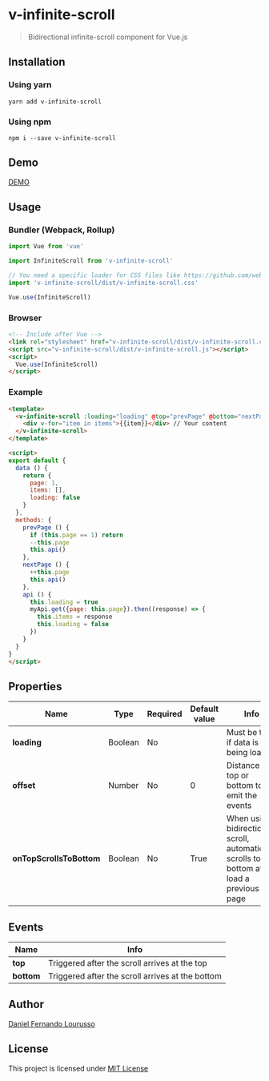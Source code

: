 # v-infinite-scroll

> Bidirectional infinite-scroll component for Vue.js

Installation
------------

### Using yarn

`yarn add v-infinite-scroll`

### Using npm

`npm i --save v-infinite-scroll`

Demo
----

[DEMO](http://dflourusso.github.io/v-infinite-scroll)

Usage
-----

### Bundler (Webpack, Rollup)

```js
import Vue from 'vue'

import InfiniteScroll from 'v-infinite-scroll'

// You need a specific loader for CSS files like https://github.com/webpack/css-loader
import 'v-infinite-scroll/dist/v-infinite-scroll.css'

Vue.use(InfiniteScroll)
```

### Browser

```html
<!-- Include after Vue -->
<link rel="stylesheet" href="v-infinite-scroll/dist/v-infinite-scroll.css"></link>
<script src="v-infinite-scroll/dist/v-infinite-scroll.js"></script>
<script>
  Vue.use(InfiniteScroll)
</script>
```

### Example

```html
<template>
  <v-infinite-scroll :loading="loading" @top="prevPage" @bottom="nextPage" :offset='20' style="max-height: 80vh; overflow-y: scroll;">
    <div v-for="item in items">{{item}}</div> // Your content
  </v-infinite-scroll>
</template>

<script>
export default {
  data () {
    return {
      page: 1,
      items: [],
      loading: false
    }
  },
  methods: {
    prevPage () {
      if (this.page == 1) return
      --this.page
      this.api()
    },
    nextPage () {
      ++this.page
      this.api()
    },
    api () {
      this.loading = true
      myApi.get({page: this.page}).then((response) => {
        this.items = response
        this.loading = false
      })
    }
  }
}
</script>
```

Properties
----------

| Name                     | Type    | Required | Default value | Info                                                |
|--------------------------|---------|----------|---------------|-----------------------------------------------------|
| **loading**              | Boolean | No       |               | Must be true if data is being loaded                |
| **offset**               | Number  | No       | 0             | Distance of top or bottom to emit the events        |
| **onTopScrollsToBottom** | Boolean | No       | True          | When using bidirectional scroll, automatically scrolls to the bottom after load a previous page |


Events
----------

| Name              | Info                                             |
|-------------------|--------------------------------------------------|
| **top**           | Triggered after the scroll arrives at the top    |
| **bottom**        | Triggered after the scroll arrives at the bottom |


Author
-------

[Daniel Fernando Lourusso](http://dflourusso.com.br)

License
-------

This project is licensed under [MIT License](http://en.wikipedia.org/wiki/MIT_License)
